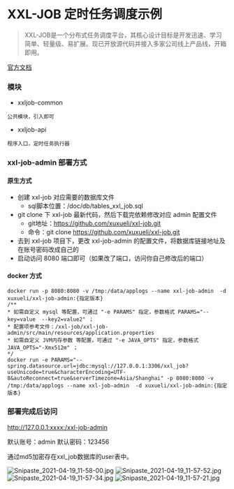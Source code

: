 # XXL-JOB 定时任务调度示例

> XXL-JOB是一个分布式任务调度平台，其核心设计目标是开发迅速、学习简单、轻量级、易扩展。现已开放源代码并接入多家公司线上产品线，开箱即用。

[官方文档](https://www.xuxueli.com/xxl-job/#1.1%20%E6%A6%82%E8%BF%B0)

### 模块

- xxljob-common
```text
公共模块，引入即可
```

- xxljob-api
```text
程序入口，定时任务执行器
```

### xxl-job-admin 部署方式

#### 原生方式
- 创建 xxl-job 对应需要的数据库文件
  - sql脚本位置：/doc/db/tables_xxl_job.sql
- git clone 下 xxl-job 最新代码，然后下载完依赖修改对应 admin 配置文件
  - git地址：https://github.com/xuxueli/xxl-job.git
  - 命令：git clone https://github.com/xuxueli/xxl-job.git
- 去到 xxl-job 项目下，更改 xxl-job-admin 的配置文件，将数据库链接地址及在账号密码改成自己的
- 启动访问 8080 端口即可（如果改了端口，访问你自己修改后的端口）

#### docker 方式

```shell
docker run -p 8080:8080 -v /tmp:/data/applogs --name xxl-job-admin  -d xuxueli/xxl-job-admin:{指定版本}
/**
* 如需自定义 mysql 等配置，可通过 "-e PARAMS" 指定，参数格式 PARAMS="--key=value  --key2=value2" ；
* 配置项参考文件：/xxl-job/xxl-job-admin/src/main/resources/application.properties
* 如需自定义 JVM内存参数 等配置，可通过 "-e JAVA_OPTS" 指定，参数格式 JAVA_OPTS="-Xmx512m" ；
*/
docker run -e PARAMS="--spring.datasource.url=jdbc:mysql://127.0.0.1:3306/xxl_job?useUnicode=true&characterEncoding=UTF-8&autoReconnect=true&serverTimezone=Asia/Shanghai" -p 8080:8080 -v /tmp:/data/applogs --name xxl-job-admin  -d xuxueli/xxl-job-admin:{指定版本}
```

### 部署完成后访问
http://127.0.0.1:xxxx:/xxl-job-admin

默认账号：admin
默认密码：123456

通过md5加密存在xxl_job数据库的user表中。

![Snipaste_2021-04-19_11-58-00.jpg](http://ww1.sinaimg.cn/mw690/a760927bgy1gpox23p6e7j21hc0rzn02.jpg)
![Snipaste_2021-04-19_11-57-52.jpg](http://ww1.sinaimg.cn/mw690/a760927bgy1gpox23qhq3j21h50s4n2k.jpg)
![Snipaste_2021-04-19_11-57-34.jpg](http://ww1.sinaimg.cn/mw690/a760927bgy1gpox23nmyaj21hb0s2n09.jpg)
![Snipaste_2021-04-19_11-57-21.jpg](http://ww1.sinaimg.cn/mw690/a760927bgy1gpox23nv09j21h10s1n18.jpg)